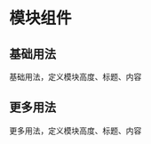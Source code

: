 # 模块组件

## 基础用法

基础用法，定义模块高度、标题、内容

<ExampleModule fileName="basic"/>

## 更多用法

更多用法，定义模块高度、标题、内容

<ExampleModule fileName="more"/>
<PropsRenderDoc />
